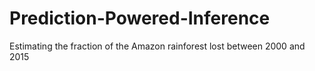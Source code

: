 # Prediction-Powered-Inference
Estimating the fraction of the Amazon rainforest lost between 2000 and 2015
